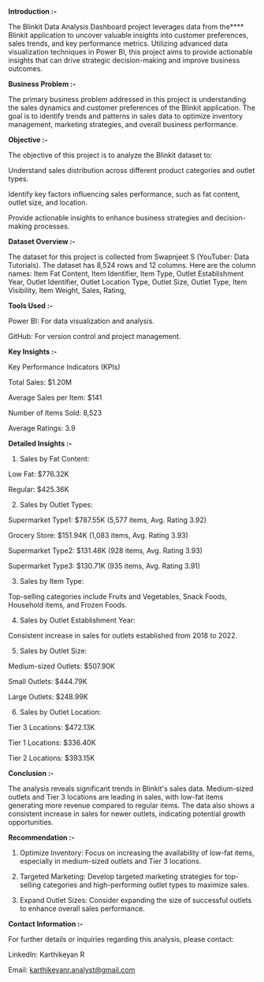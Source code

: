 **Introduction :-**

The Blinkit Data Analysis Dashboard project leverages data from the**** Blinkit application to uncover valuable insights into customer preferences, sales trends, and key performance metrics. Utilizing advanced data visualization techniques in Power BI, this project aims to provide actionable insights that can drive strategic decision-making and improve business outcomes.

**Business Problem :-**

The primary business problem addressed in this project is understanding the sales dynamics and customer preferences of the Blinkit application. The goal is to identify trends and patterns in sales data to optimize inventory management, marketing strategies, and overall business performance.

**Objective :-**

The objective of this project is to analyze the Blinkit dataset to:

Understand sales distribution across different product categories and outlet types.

Identify key factors influencing sales performance, such as fat content, outlet size, and location.

Provide actionable insights to enhance business strategies and decision-making processes.

**Dataset Overview :-**

The dataset for this project is collected from Swapnjeet S (YouTuber: Data Tutorials). The dataset has 8,524 rows and 12 columns. Here are the column names: Item Fat Content, Item Identifier, Item Type, Outlet Establishment Year, Outlet Identifier, Outlet Location Type, Outlet Size, Outlet Type, Item Visibility, Item Weight, Sales, Rating,

**Tools Used :-**

Power BI: For data visualization and analysis.

GitHub: For version control and project management.

**Key Insights :-**

Key Performance Indicators (KPIs)

Total Sales: $1.20M

Average Sales per Item: $141

Number of Items Sold: 8,523

Average Ratings: 3.9

**Detailed Insights :-**

1. Sales by Fat Content:

Low Fat: $776.32K

Regular: $425.36K

2. Sales by Outlet Types:

Supermarket Type1: $787.55K (5,577 items, Avg. Rating 3.92)

Grocery Store: $151.94K (1,083 items, Avg. Rating 3.93)

Supermarket Type2: $131.48K (928 items, Avg. Rating 3.93)

Supermarket Type3: $130.71K (935 items, Avg. Rating 3.91)

3. Sales by Item Type:

Top-selling categories include Fruits and Vegetables, Snack Foods, Household items, and Frozen Foods.

4. Sales by Outlet Establishment Year:

Consistent increase in sales for outlets established from 2018 to 2022.

5. Sales by Outlet Size:

Medium-sized Outlets: $507.90K

Small Outlets: $444.79K

Large Outlets: $248.99K

6. Sales by Outlet Location:

Tier 3 Locations: $472.13K

Tier 1 Locations: $336.40K

Tier 2 Locations: $393.15K

**Conclusion :-**

The analysis reveals significant trends in Blinkit's sales data. Medium-sized outlets and Tier 3 locations are leading in sales, with low-fat items generating more revenue compared to regular items. The data also shows a consistent increase in sales for newer outlets, indicating potential growth opportunities.

**Recommendation :-**

1. Optimize Inventory: Focus on increasing the availability of low-fat items, especially in medium-sized outlets and Tier 3 locations.

2. Targeted Marketing: Develop targeted marketing strategies for top-selling categories and high-performing outlet types to maximize sales.

3. Expand Outlet Sizes: Consider expanding the size of successful outlets to enhance overall sales performance.

**Contact Information :-**

For further details or inquiries regarding this analysis, please contact:

LinkedIn: Karthikeyan R

Email: karthikeyanr.analyst@gmail.com
